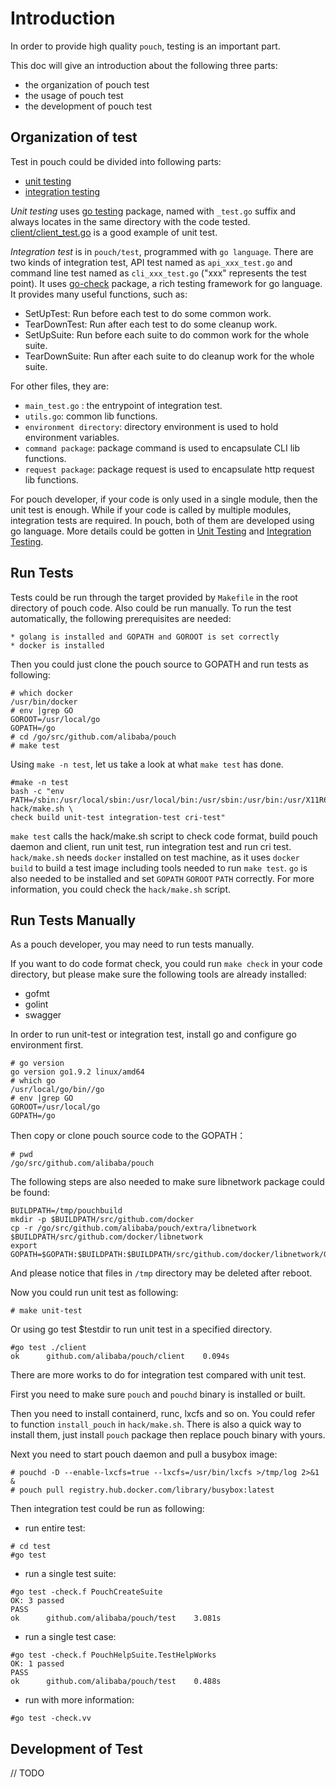 # Introduction

In order to provide high quality `pouch`, testing is an important part.

This doc will give an introduction about the following three parts:

* the organization of pouch test
* the usage of pouch test
* the development of pouch test

## Organization of test

Test in pouch could be divided into following parts:

* [unit testing](https://en.wikipedia.org/wiki/Unit_testing#Description)
* [integration testing](https://en.wikipedia.org/wiki/Integration_testing)

*Unit testing* uses [go testing](https://golang.org/pkg/testing/) package, named with `_test.go` suffix and always locates in the same directory with the code tested. [client/client_test.go](https://github.com/alibaba/pouch/blob/master/client/client_test.go) is a good example of unit test.

*Integration test* is in `pouch/test`, programmed with `go language`. There are two kinds of integration test, API test named as `api_xxx_test.go` and command line test named as `cli_xxx_test.go` ("xxx" represents the test point).
It uses [go-check](https://labix.org/gocheck) package, a rich testing framework for go language. It provides many useful functions, such as:

* SetUpTest: Run before each test to do some common work.
* TearDownTest: Run after each test to do some cleanup work.
* SetUpSuite: Run before each suite to do common work for the whole suite.
* TearDownSuite: Run after each suite to do cleanup work for the whole suite.

For other files, they are:

* `main_test.go` : the entrypoint of integration test.
* `utils.go`: common lib functions.
* `environment directory`: directory environment is used to hold environment variables.
* `command package`: package command is used to encapsulate CLI lib functions.
* `request package`: package request is used to encapsulate http request lib functions.

For pouch developer, if your code is only used in a single module, then the unit test is enough. While if your code is called by multiple modules, integration tests are required. In pouch, both of them are developed using go language. More details could be gotten in [Unit Testing](#unit-testing) and [Integration Testing](#integration-testing).

## Run Tests

Tests could be run through the target provided by `Makefile` in the root directory of pouch code. Also could be run manually.
To run the test automatically, the following prerequisites are needed:

    * golang is installed and GOPATH and GOROOT is set correctly
    * docker is installed

Then you could just clone the pouch source to GOPATH and run tests as following:

```
# which docker
/usr/bin/docker
# env |grep GO
GOROOT=/usr/local/go
GOPATH=/go
# cd /go/src/github.com/alibaba/pouch
# make test
```

Using `make -n test`, let us take a look at what `make test` has done.

```
#make -n test
bash -c "env PATH=/sbin:/usr/local/sbin:/usr/local/bin:/usr/sbin:/usr/bin:/usr/X11R6/bin:/usr/local/go/bin:/opt/satools:/root/bin hack/make.sh \
check build unit-test integration-test cri-test"
```

`make test` calls the hack/make.sh script to check code format, build pouch daemon and client, run unit test, run integration test and run cri test.
`hack/make.sh` needs `docker` installed on test machine, as it uses `docker build` to build a test image including tools needed to run `make test`. `go` is also needed to be installed and set `GOPATH` `GOROOT` `PATH` correctly. For more information, you could check the `hack/make.sh` script.

## Run Tests Manually

As a pouch developer, you may need to run tests manually.

If you want to do code format check, you could run `make check` in your code directory, but please make sure the following tools are already installed:

* gofmt
* golint
* swagger

In order to run unit-test or integration test, install go and configure go environment first.

```
# go version
go version go1.9.2 linux/amd64
# which go
/usr/local/go/bin//go
# env |grep GO
GOROOT=/usr/local/go
GOPATH=/go
```

Then copy or clone pouch source code to the GOPATH：

```
# pwd
/go/src/github.com/alibaba/pouch
```

The following steps are also needed to make sure libnetwork package could be found:

```
BUILDPATH=/tmp/pouchbuild
mkdir -p $BUILDPATH/src/github.com/docker
cp -r /go/src/github.com/alibaba/pouch/extra/libnetwork $BUILDPATH/src/github.com/docker/libnetwork
export GOPATH=$GOPATH:$BUILDPATH:$BUILDPATH/src/github.com/docker/libnetwork/Godeps/_workspace
```

And please notice that files in `/tmp` directory may be deleted after reboot.

Now you could run unit test as following:

```
# make unit-test
```

Or using go test $testdir to run unit test in a specified directory.

```
#go test ./client
ok      github.com/alibaba/pouch/client    0.094s

```

There are more works to do for integration test compared with unit test.

First you need to make sure `pouch` and `pouchd` binary is installed or built.

Then you need to install containerd, runc, lxcfs and so on. You could refer to function `install_pouch` in `hack/make.sh`. There is also a quick way to install them, just install `pouch` package then replace pouch binary with yours.

Next you need to start pouch daemon and pull a busybox image:

```
# pouchd -D --enable-lxcfs=true --lxcfs=/usr/bin/lxcfs >/tmp/log 2>&1 &
# pouch pull registry.hub.docker.com/library/busybox:latest
```

Then integration test could be run as following:

* run entire test:

```
# cd test
#go test
```

* run a single test suite:

```
#go test -check.f PouchCreateSuite
OK: 3 passed
PASS
ok      github.com/alibaba/pouch/test    3.081s
```

* run a single test case:

```
#go test -check.f PouchHelpSuite.TestHelpWorks
OK: 1 passed
PASS
ok      github.com/alibaba/pouch/test    0.488s
```

* run with more information:

```
#go test -check.vv
```

## Development of Test

// TODO
